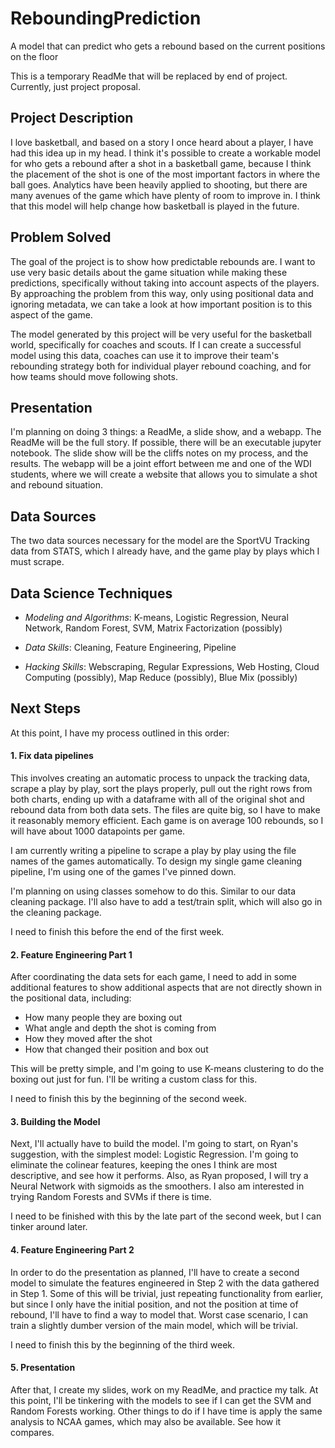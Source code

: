 # ReboundingPrediction
A model that can predict who gets a rebound based on the current positions on the floor

This is a temporary ReadMe that will be replaced by end of project. Currently, just project proposal.

## Project Description
I love basketball, and based on a story I once heard about a player, I have had this idea up in my head. I think it's possible to create a workable model for who gets a rebound after a shot in a basketball game, because I think the placement of the shot is one of the most important factors in where the ball goes. Analytics have been heavily applied to shooting, but there are many avenues of the game which have plenty of room to improve in. I think that this model will help change how basketball is played in the future.

## Problem Solved

The goal of the project is to show how predictable rebounds are. I want to use very basic details about the game situation while making these predictions, specifically without taking into account aspects of the players. By approaching the problem from this way, only using positional data and ignoring metadata, we can take a look at how important position is to this aspect of the game.

The model generated by this project will be very useful for the basketball world, specifically for coaches and scouts. If I can create a successful model using this data, coaches can use it to improve their team's rebounding strategy both for individual player rebound coaching, and for how teams should move following shots.

## Presentation

I'm planning on doing 3 things: a ReadMe, a slide show, and a webapp. The ReadMe will be the full story. If possible, there will be an executable jupyter notebook. The slide show will be the cliffs notes on my process, and the results. The webapp will be a joint effort between me and one of the WDI students, where we will create a website that allows you to simulate a shot and rebound situation.

## Data Sources

The two data sources necessary for the model are the SportVU Tracking data from STATS, which I already have, and the game play by plays which I must scrape.

## Data Science Techniques

* *Modeling and Algorithms*: K-means, Logistic Regression, Neural Network, Random Forest, SVM, Matrix Factorization (possibly)

* *Data Skills*: Cleaning, Feature Engineering, Pipeline

* *Hacking Skills*: Webscraping, Regular Expressions, Web Hosting, Cloud Computing (possibly), Map Reduce (possibly), Blue Mix (possibly)

## Next Steps
At this point, I have my process outlined in this order:

#### 1. **Fix data pipelines**
 This involves creating an automatic process to unpack the tracking data, scrape a play by play, sort the plays properly, pull out the right rows from both charts, ending up with a dataframe with all of the original shot and rebound data from both data sets. The files are quite big, so I have to make it reasonably memory efficient. Each game is on average 100 rebounds, so I will have about 1000 datapoints per game.

  I am currently writing a pipeline to scrape a play by play using the file names of the games automatically. To design my single game cleaning pipeline, I'm using one of the games I've pinned down.

  I'm planning on using classes somehow to do this. Similar to our data cleaning package. I'll also have to add a test/train split, which will also go in the cleaning package.

  I need to finish this before the end of the first week.

#### 2. **Feature Engineering** Part 1
  After coordinating the data sets for each game, I need to add in some additional features to show additional aspects that are not directly shown in the positional data, including:

  * How many people they are boxing out
  * What angle and depth the shot is coming from
  * How they moved after the shot
  * How that changed their position and box out

  This will be pretty simple, and I'm going to use K-means clustering to do the boxing out just for fun. I'll be writing a custom class for this.

  I need to finish this by the beginning of the second week.

#### 3. **Building the Model**
  Next, I'll actually have to build the model. I'm going to start, on Ryan's suggestion, with the simplest model: Logistic Regression. I'm going to eliminate the colinear features, keeping the ones I think are most descriptive, and see how it performs. Also, as Ryan proposed, I will try a Neural Network with sigmoids as the smoothers. I also am interested in trying Random Forests and SVMs if there is time.

  I need to be finished with this by the late part of the second week, but I can tinker around later.

#### 4. Feature Engineering Part 2

In order to do the presentation as planned, I'll have to create a second model to simulate the features engineered in Step 2 with the data gathered in Step 1. Some of this will be trivial, just repeating functionality from earlier, but since I only have the initial position, and not the position at time of rebound, I'll have to find a way to model that. Worst case scenario, I can train a slightly dumber version of the main model, which will be trivial.

I need to finish this by the beginning of the third week.

#### 5. Presentation
After that, I create my slides, work on my ReadMe, and practice my talk. At this point, I'll be tinkering with the models to see if I can get the SVM and Random Forests working. Other things to do if I have time is apply the same analysis to NCAA games, which may also be available. See how it compares.
